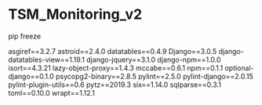 # TSM_Monitoring_v2
pip freeze

asgiref==3.2.7
astroid==2.4.0
datatables==0.4.9
Django==3.0.5
django-datatables-view==1.19.1
django-jquery==3.1.0
django-npm==1.0.0
isort==4.3.21
lazy-object-proxy==1.4.3
mccabe==0.6.1
npm==0.1.1
optional-django==0.1.0
psycopg2-binary==2.8.5
pylint==2.5.0
pylint-django==2.0.15
pylint-plugin-utils==0.6
pytz==2019.3
six==1.14.0
sqlparse==0.3.1
toml==0.10.0
wrapt==1.12.1
